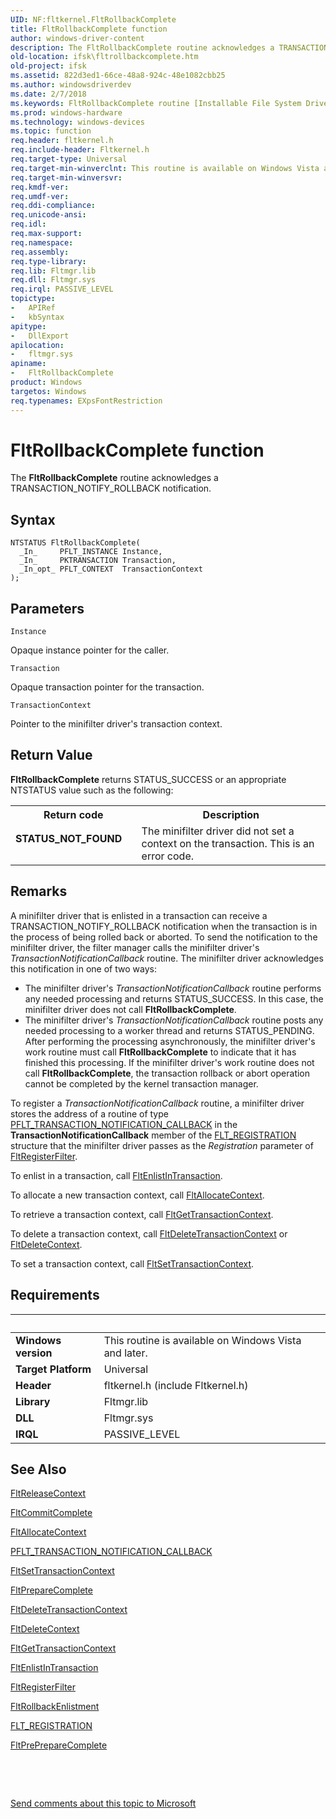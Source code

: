 ```yaml
---
UID: NF:fltkernel.FltRollbackComplete
title: FltRollbackComplete function
author: windows-driver-content
description: The FltRollbackComplete routine acknowledges a TRANSACTION_NOTIFY_ROLLBACK notification.
old-location: ifsk\fltrollbackcomplete.htm
old-project: ifsk
ms.assetid: 822d3ed1-66ce-48a8-924c-48e1082cbb25
ms.author: windowsdriverdev
ms.date: 2/7/2018
ms.keywords: FltRollbackComplete routine [Installable File System Drivers], fltkernel/FltRollbackComplete, FltRollbackComplete, FltApiRef_p_to_z_5a4ebf97-8580-437d-b34d-e873bad7161b.xml, ifsk.fltrollbackcomplete
ms.prod: windows-hardware
ms.technology: windows-devices
ms.topic: function
req.header: fltkernel.h
req.include-header: Fltkernel.h
req.target-type: Universal
req.target-min-winverclnt: This routine is available on Windows Vista and later.
req.target-min-winversvr: 
req.kmdf-ver: 
req.umdf-ver: 
req.ddi-compliance: 
req.unicode-ansi: 
req.idl: 
req.max-support: 
req.namespace: 
req.assembly: 
req.type-library: 
req.lib: Fltmgr.lib
req.dll: Fltmgr.sys
req.irql: PASSIVE_LEVEL
topictype:
-	APIRef
-	kbSyntax
apitype:
-	DllExport
apilocation:
-	fltmgr.sys
apiname:
-	FltRollbackComplete
product: Windows
targetos: Windows
req.typenames: EXpsFontRestriction
---
```



# FltRollbackComplete function
The <b>FltRollbackComplete</b> routine acknowledges a TRANSACTION_NOTIFY_ROLLBACK notification.

## Syntax

````
NTSTATUS FltRollbackComplete(
  _In_     PFLT_INSTANCE Instance,
  _In_     PKTRANSACTION Transaction,
  _In_opt_ PFLT_CONTEXT  TransactionContext
);
````

## Parameters

`Instance`

Opaque instance pointer for the caller.

`Transaction`

Opaque transaction pointer for the transaction.

`TransactionContext`

Pointer to the minifilter driver's transaction context.


## Return Value

<b>FltRollbackComplete</b> returns STATUS_SUCCESS or an appropriate NTSTATUS value such as the following: 

<table>
<tr>
<th>Return code</th>
<th>Description</th>
</tr>
<tr>
<td width="40%">
<dl>
<dt><b>STATUS_NOT_FOUND</b></dt>
</dl>
</td>
<td width="60%">
The minifilter driver did not set a context on the transaction. This is an error code. 

</td>
</tr>
</table>

## Remarks

A minifilter driver that is enlisted in a transaction can receive a TRANSACTION_NOTIFY_ROLLBACK notification when the transaction is in the process of being rolled back or aborted. To send the notification to the minifilter driver, the filter manager calls the minifilter driver's <i>TransactionNotificationCallback</i> routine. The minifilter driver acknowledges this notification in one of two ways: 

<ul>
<li>
The minifilter driver's <i>TransactionNotificationCallback</i> routine performs any needed processing and returns STATUS_SUCCESS. In this case, the minifilter driver does not call <b>FltRollbackComplete</b>. 

</li>
<li>
The minifilter driver's <i>TransactionNotificationCallback</i> routine posts any needed processing to a worker thread and returns STATUS_PENDING. After performing the processing asynchronously, the minifilter driver's work routine must call <b>FltRollbackComplete</b> to indicate that it has finished this processing. If the minifilter driver's work routine does not call <b>FltRollbackComplete</b>, the transaction rollback or abort operation cannot be completed by the kernel transaction manager. 

</li>
</ul>
To register a <i>TransactionNotificationCallback</i> routine, a minifilter driver stores the address of a routine of type <a href="..\fltkernel\nc-fltkernel-pflt_transaction_notification_callback.md">PFLT_TRANSACTION_NOTIFICATION_CALLBACK</a> in the <b>TransactionNotificationCallback</b> member of the <a href="..\fltkernel\ns-fltkernel-_flt_registration.md">FLT_REGISTRATION</a> structure that the minifilter driver passes as the <i>Registration</i> parameter of <a href="..\fltkernel\nf-fltkernel-fltregisterfilter.md">FltRegisterFilter</a>. 

To enlist in a transaction, call <a href="..\fltkernel\nf-fltkernel-fltenlistintransaction.md">FltEnlistInTransaction</a>. 

To allocate a new transaction context, call <a href="..\fltkernel\nf-fltkernel-fltallocatecontext.md">FltAllocateContext</a>. 

To retrieve a transaction context, call <a href="..\fltkernel\nf-fltkernel-fltgettransactioncontext.md">FltGetTransactionContext</a>. 

To delete a transaction context, call <a href="..\fltkernel\nf-fltkernel-fltdeletetransactioncontext.md">FltDeleteTransactionContext</a> or <a href="..\fltkernel\nf-fltkernel-fltdeletecontext.md">FltDeleteContext</a>. 

To set a transaction context, call <a href="..\fltkernel\nf-fltkernel-fltsettransactioncontext.md">FltSetTransactionContext</a>.

## Requirements
| &nbsp; | &nbsp; |
| ---- |:---- |
| **Windows version** | This routine is available on Windows Vista and later.  |
| **Target Platform** | Universal |
| **Header** | fltkernel.h (include Fltkernel.h) |
| **Library** | Fltmgr.lib |
| **DLL** | Fltmgr.sys |
| **IRQL** | PASSIVE_LEVEL |

## See Also

<a href="..\fltkernel\nf-fltkernel-fltreleasecontext.md">FltReleaseContext</a>



<a href="..\fltkernel\nf-fltkernel-fltcommitcomplete.md">FltCommitComplete</a>



<a href="..\fltkernel\nf-fltkernel-fltallocatecontext.md">FltAllocateContext</a>



<a href="..\fltkernel\nc-fltkernel-pflt_transaction_notification_callback.md">PFLT_TRANSACTION_NOTIFICATION_CALLBACK</a>



<a href="..\fltkernel\nf-fltkernel-fltsettransactioncontext.md">FltSetTransactionContext</a>



<a href="..\fltkernel\nf-fltkernel-fltpreparecomplete.md">FltPrepareComplete</a>



<a href="..\fltkernel\nf-fltkernel-fltdeletetransactioncontext.md">FltDeleteTransactionContext</a>



<a href="..\fltkernel\nf-fltkernel-fltdeletecontext.md">FltDeleteContext</a>



<a href="..\fltkernel\nf-fltkernel-fltgettransactioncontext.md">FltGetTransactionContext</a>



<a href="..\fltkernel\nf-fltkernel-fltenlistintransaction.md">FltEnlistInTransaction</a>



<a href="..\fltkernel\nf-fltkernel-fltregisterfilter.md">FltRegisterFilter</a>



<a href="..\fltkernel\nf-fltkernel-fltrollbackenlistment.md">FltRollbackEnlistment</a>



<a href="..\fltkernel\ns-fltkernel-_flt_registration.md">FLT_REGISTRATION</a>



<a href="..\fltkernel\nf-fltkernel-fltprepreparecomplete.md">FltPrePrepareComplete</a>



 

 

<a href="mailto:wsddocfb@microsoft.com?subject=Documentation%20feedback [ifsk\ifsk]:%20FltRollbackComplete routine%20 RELEASE:%20(2/7/2018)&amp;body=%0A%0APRIVACY STATEMENT%0A%0AWe use your feedback to improve the documentation. We don't use your email address for any other purpose, and we'll remove your email address from our system after the issue that you're reporting is fixed. While we're working to fix this issue, we might send you an email message to ask for more info. Later, we might also send you an email message to let you know that we've addressed your feedback.%0A%0AFor more info about Microsoft's privacy policy, see http://privacy.microsoft.com/en-us/default.aspx." title="Send comments about this topic to Microsoft">Send comments about this topic to Microsoft</a>